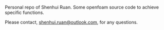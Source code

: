 Personal repo of Shenhui Ruan.
Some openfoam source code to achieve specific functions.

Please contact, shenhui.ruan@outlook.com, for any questions.
